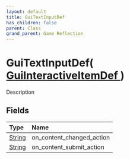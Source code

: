 ```yaml
---
layout: default
title: GuiTextInputDef
has_children: false
parent: Class
grand_parent: Game Reflection
---
```

# GuiTextInputDef( [ GuiInteractiveItemDef ](/riftbreaker-wiki/docs/game-reflection/classes/gui_interactive_item_def/) )
Description 

## Fields

| Type | Name |
|:----------|:--------------|
| [String](/riftbreaker-wiki/docs/game-reflection/components/string/) | on_content_changed_action |
| [String](/riftbreaker-wiki/docs/game-reflection/components/string/) | on_content_submit_action |

